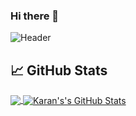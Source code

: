 ### Hi there 👋

<!--
**gajjarkaran/gajjarkaran** is a ✨ _special_ ✨ repository because its `README.md` (this file) appears on your GitHub profile.

Here are some ideas to get you started:

- 🔭 I’m currently working on ...
- 🌱 I’m currently learning ...
- 👯 I’m looking to collaborate on ...
- 🤔 I’m looking for help with ...
- 💬 Ask me about ...
- 📫 How to reach me: ...
- 😄 Pronouns: ...
- ⚡ Fun fact: ...
-->

![Header](https://camo.githubusercontent.com/9453f1ac0f2b893925e3e5e5484028b0f4846d3eadc492486e2f0bc7053e9a64/68747470733a2f2f616e6b753235352e6769746875622e696f2f6173736574732f696d672f706f7374732f68656c6c6f2d776f726c642e6a7067)

## &#x1f4c8; GitHub Stats
<a href="https://github.com/gajjarkaran/gajjarkaran">
  <img align="center" src="https://github-readme-stats.vercel.app/api/top-langs/?username=gajjarkaran&title_color=ffffff&text_color=c9cacc&icon_color=2bbc8a&bg_color=1d1f21&langs_count=3" />
</a>
<a href="https://github.com/gajjarkaran/gajjarkaran">
  <img align="center" src="https://github-readme-stats.vercel.app/api?username=gajjarkaran&show_icons=true&line_height=27&count_private=true&title_color=ffffff&text_color=c9cacc&icon_color=2bbc8a&bg_color=1d1f21" alt="Karan's's GitHub Stats" />
</a>
 
